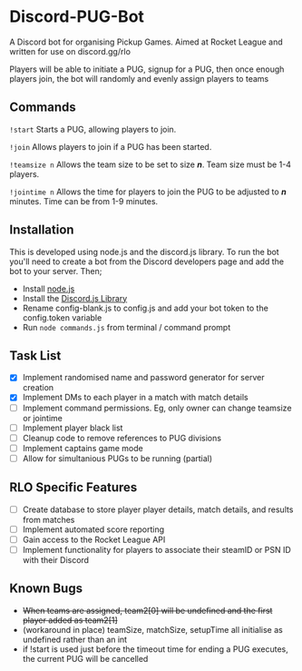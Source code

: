 # Discord-PUG-Bot
A Discord bot for organising Pickup Games. Aimed at Rocket League and written  for use on discord.gg/rlo

Players will be able to initiate a PUG, signup for a PUG, then once enough players join, the bot will randomly and evenly assign players to teams

## Commands
`!start`
  Starts a PUG, allowing players to join.

`!join`
  Allows players to join if a PUG has been started.

`!teamsize n`
  Allows the team size to be set to size ***n***. Team size must be 1-4 players.

`!jointime n`
  Allows the time for players to join the PUG to be adjusted to ***n*** minutes. Time can be from 1-9 minutes.

## Installation
This is developed using node.js and the discord.js library. To run the bot you'll need to create a bot from the Discord developers page and add the bot to your server. Then;
- Install [node.js](https://nodejs.org/en/)
- Install the [Discord.js Library](https://discord.js.org/#/)
- Rename config-blank.js to config.js and add your bot token to the config.token variable
- Run `node commands.js` from terminal / command prompt

## Task List
- [x] Implement randomised name and password generator for server creation
- [x] Implement DMs to each player in a match with match details
- [ ] Implement command permissions. Eg, only owner can change teamsize or jointime
- [ ] Implement player black list
- [ ] Cleanup code to remove references to PUG divisions
- [ ] Implement captains game mode
- [ ] Allow for simultanious PUGs to be running (partial)

## RLO Specific Features
- [ ] Create database to store player player details, match details, and results from matches
- [ ] Implement automated score reporting
- [ ] Gain access to the Rocket League API
- [ ] Implement functionality for players to associate their steamID or PSN ID with their Discord 

## Known Bugs
- ~~When teams are assigned, team2[0] will be undefined and the first player added as team2[1]~~
- (workaround in place) teamSize, matchSize, setupTime all initialise as undefined rather than an int
- if !start is used just before the timeout time for ending a PUG executes, the current PUG will be cancelled
